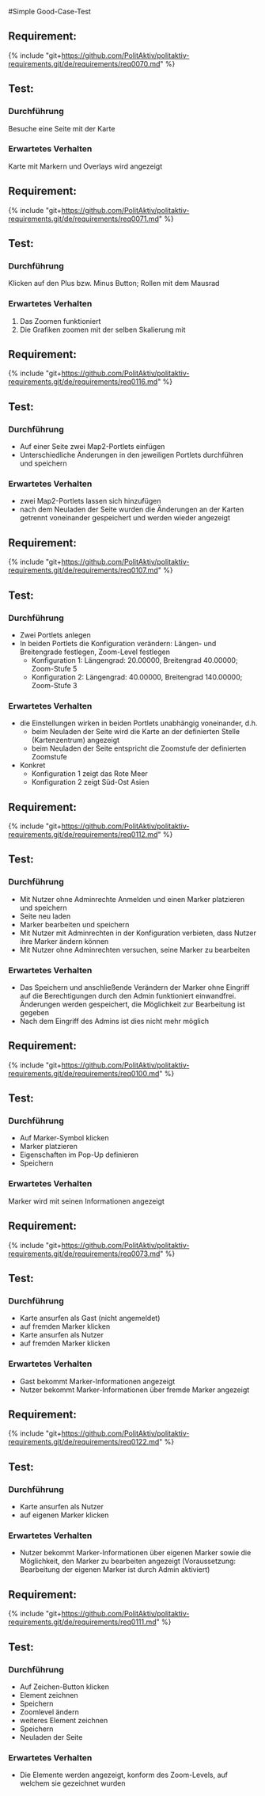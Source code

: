 #Simple Good-Case-Test

## Requirement:
{% include "git+https://github.com/PolitAktiv/politaktiv-requirements.git/de/requirements/req0070.md" %}

## Test:
### Durchführung
Besuche eine Seite mit der Karte
### Erwartetes Verhalten
Karte mit Markern und Overlays wird angezeigt


## Requirement:
{% include "git+https://github.com/PolitAktiv/politaktiv-requirements.git/de/requirements/req0071.md" %}

## Test:
### Durchführung
Klicken auf den Plus bzw. Minus Button; Rollen mit dem Mausrad
### Erwartetes Verhalten
1. Das Zoomen funktioniert
2. Die Grafiken zoomen mit der selben Skalierung mit


## Requirement:
{% include "git+https://github.com/PolitAktiv/politaktiv-requirements.git/de/requirements/req0116.md" %}

## Test:
### Durchführung
* Auf einer Seite zwei Map2-Portlets einfügen
* Unterschiedliche Änderungen in den jeweiligen Portlets durchführen und speichern
### Erwartetes Verhalten
* zwei Map2-Portlets lassen sich hinzufügen
* nach dem Neuladen der Seite wurden die Änderungen an der Karten getrennt voneinander gespeichert und werden wieder angezeigt


## Requirement:
{% include "git+https://github.com/PolitAktiv/politaktiv-requirements.git/de/requirements/req0107.md" %}

## Test:
### Durchführung
* Zwei Portlets anlegen
* In beiden Portlets die Konfiguration verändern: Längen- und Breitengrade festlegen, Zoom-Level festlegen
  * Konfiguration 1: Längengrad: 20.00000, Breitengrad 40.00000; Zoom-Stufe 5
  * Konfiguration 2: Längengrad: 40.00000, Breitengrad 140.00000; Zoom-Stufe 3
### Erwartetes Verhalten
* die Einstellungen wirken in beiden Portlets unabhängig voneinander, d.h.
  * beim Neuladen der Seite wird die Karte an der definierten Stelle (Kartenzentrum) angezeigt
  * beim Neuladen der Seite entspricht die Zoomstufe der definierten Zoomstufe
* Konkret
  * Konfiguration 1 zeigt das Rote Meer
  * Konfiguration 2 zeigt Süd-Ost Asien


## Requirement:
{% include "git+https://github.com/PolitAktiv/politaktiv-requirements.git/de/requirements/req0112.md" %}

## Test:
### Durchführung
* Mit Nutzer ohne Adminrechte Anmelden und einen Marker platzieren und speichern
* Seite neu laden
* Marker bearbeiten und speichern
* Mit Nutzer mit Adminrechten in der Konfiguration verbieten, dass Nutzer ihre Marker ändern können
* Mit Nutzer ohne Adminrechten versuchen, seine Marker zu bearbeiten
### Erwartetes Verhalten
* Das Speichern und anschließende Verändern der Marker ohne Eingriff auf die Berechtigungen durch den Admin funktioniert einwandfrei. Änderungen werden gespeichert, die Möglichkeit zur Bearbeitung ist gegeben
* Nach dem Eingriff des Admins ist dies nicht mehr möglich


## Requirement:
{% include "git+https://github.com/PolitAktiv/politaktiv-requirements.git/de/requirements/req0100.md" %}

## Test:
### Durchführung
* Auf Marker-Symbol klicken
* Marker platzieren
* Eigenschaften im Pop-Up definieren
* Speichern
### Erwartetes Verhalten
Marker wird mit seinen Informationen angezeigt


## Requirement:
{% include "git+https://github.com/PolitAktiv/politaktiv-requirements.git/de/requirements/req0073.md" %}

## Test:
### Durchführung
* Karte ansurfen als Gast (nicht angemeldet)
* auf fremden Marker klicken
* Karte ansurfen als Nutzer 
* auf fremden Marker klicken
### Erwartetes Verhalten
* Gast bekommt Marker-Informationen angezeigt
* Nutzer bekommt Marker-Informationen über fremde Marker angezeigt


## Requirement:
{% include "git+https://github.com/PolitAktiv/politaktiv-requirements.git/de/requirements/req0122.md" %}

## Test:
### Durchführung
* Karte ansurfen als Nutzer
* auf eigenen Marker klicken
### Erwartetes Verhalten
* Nutzer bekommt Marker-Informationen über eigenen Marker sowie die Möglichkeit, den Marker zu bearbeiten angezeigt (Voraussetzung: Bearbeitung der eigenen Marker ist durch Admin aktiviert)


## Requirement:
{% include "git+https://github.com/PolitAktiv/politaktiv-requirements.git/de/requirements/req0111.md" %}

## Test:
### Durchführung
* Auf Zeichen-Button klicken
* Element zeichnen
* Speichern
* Zoomlevel ändern
* weiteres Element zeichnen
* Speichern
* Neuladen der Seite
### Erwartetes Verhalten
* Die Elemente werden angezeigt, konform des Zoom-Levels, auf welchem sie gezeichnet wurden

